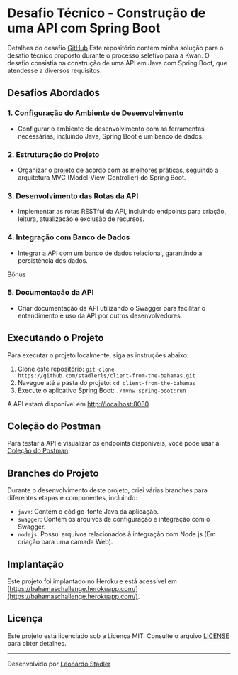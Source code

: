 # Desafio Técnico - Construção de uma API com Spring Boot
Detalhes do desafio [GitHub](https://github.com/weareswat/challenges/blob/master/1-development/client-from-the-bahamas.md)
Este repositório contém minha solução para o desafio técnico proposto durante o processo seletivo para a Kwan. O desafio consistia na construção de uma API em Java com Spring Boot, que atendesse a diversos requisitos.

## Desafios Abordados

### 1. Configuração do Ambiente de Desenvolvimento
- Configurar o ambiente de desenvolvimento com as ferramentas necessárias, incluindo Java, Spring Boot e um banco de dados.

### 2. Estruturação do Projeto
- Organizar o projeto de acordo com as melhores práticas, seguindo a arquitetura MVC (Model-View-Controller) do Spring Boot.

### 3. Desenvolvimento das Rotas da API
- Implementar as rotas RESTful da API, incluindo endpoints para criação, leitura, atualização e exclusão de recursos.

### 4. Integração com Banco de Dados
- Integrar a API com um banco de dados relacional, garantindo a persistência dos dados.

Bônus
### 5. Documentação da API
- Criar documentação da API utilizando o Swagger para facilitar o entendimento e uso da API por outros desenvolvedores.

## Executando o Projeto

Para executar o projeto localmente, siga as instruções abaixo:

1. Clone este repositório: `git clone https://github.com/stadlerls/client-from-the-bahamas.git`
2. Navegue até a pasta do projeto: `cd client-from-the-bahamas`
3. Execute o aplicativo Spring Boot: `./mvnw spring-boot:run`

A API estará disponível em [http://localhost:8080](http://localhost:8080).

## Coleção do Postman

Para testar a API e visualizar os endpoints disponíveis, você pode usar a [Coleção do Postman](https://go.postman.co/workspace/My-Workspace~fee8ec4b-b1ad-4d87-843d-02d215c50c22/collection/6667681-db136165-8b09-4ed2-b318-3bfe23874f26).

## Branches do Projeto

Durante o desenvolvimento deste projeto, criei várias branches para diferentes etapas e componentes, incluindo:
- `java`: Contém o código-fonte Java da aplicação.
- `swagger`: Contém os arquivos de configuração e integração com o Swagger.
- `nodejs`: Possui arquivos relacionados à integração com Node.js (Em criação para uma camada Web).

## Implantação

Este projeto foi implantado no Heroku e está acessível em [https://bahamaschallenge.herokuapp.com/](https://bahamaschallenge.herokuapp.com/).

## Licença

Este projeto está licenciado sob a Licença MIT. Consulte o arquivo [LICENSE](/LICENSE) para obter detalhes.

---
Desenvolvido por [Leonardo Stadler](https://github.com/stadlerls)

